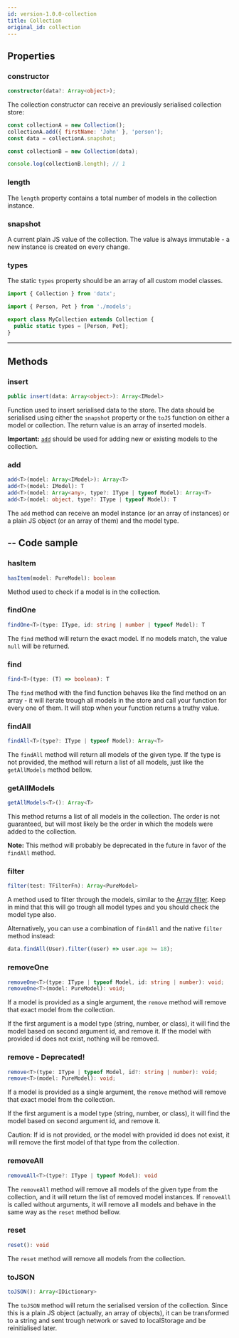 ```yaml
---
id: version-1.0.0-collection
title: Collection
original_id: collection
---
```


## Properties

### constructor

```typescript
constructor(data?: Array<object>);
```

The collection constructor can receive an previously serialised collection store:

```javascript
const collectionA = new Collection();
collectionA.add({ firstName: 'John' }, 'person');
const data = collectionA.snapshot;

const collectionB = new Collection(data);

console.log(collectionB.length); // 1
```

### length

The `length` property contains a total number of models in the collection instance.

### snapshot

A current plain JS value of the collection. The value is always immutable - a new instance is created on every change.

### types

The static `types` property should be an array of all custom model classes.

```typescript
import { Collection } from 'datx';

import { Person, Pet } from './models';

export class MyCollection extends Collection {
  public static types = [Person, Pet];
}
```

---

## Methods

### insert

```typescript
public insert(data: Array<object>): Array<IModel>
```

Function used to insert serialised data to the store. The data should be serialised using either the `snapshot` property or the `toJS` function on either a model or collection. The return value is an array of inserted models.

**Important:** [`add`](../api-reference/collection#add) should be used for adding new or existing models to the collection.

### add

```typescript
add<T>(model: Array<IModel>): Array<T>
add<T>(model: IModel): T
add<T>(model: Array<any>, type?: IType | typeof Model): Array<T>
add<T>(model: object, type?: IType | typeof Model): T
```

The `add` method can receive an model instance (or an array of instances) or a plain JS object (or an array of them) and the model type.

--
Code sample
--

### hasItem

```typescript
hasItem(model: PureModel): boolean
```

Method used to check if a model is in the collection.

### findOne

```typescript
findOne<T>(type: IType, id: string | number | typeof Model): T
```

The `find` method will return the exact model. If no models match, the value `null` will be returned.

### find

```typescript
find<T>(type: (T) => boolean): T
```

The `find` method with the find function behaves like the find method on an array - it will iterate trough all models in the store and call your function for every one of them. It will stop when your function returns a truthy value.

### findAll

```typescript
findAll<T>(type?: IType | typeof Model): Array<T>
```

The `findAll` method will return all models of the given type. If the type is not provided, the method will return a list of all models, just like the `getAllModels` method bellow.

### getAllModels

```typescript
getAllModels<T>(): Array<T>
```

This method returns a list of all models in the collection. The order is not guaranteed, but will most likely be the order in which the models were added to the collection.

**Note:** This method will probably be deprecated in the future in favor of the `findAll` method.

### filter

```typescript
filter(test: TFilterFn): Array<PureModel>
```

A method used to filter through the models, similar to the [Array filter](https://developer.mozilla.org/en-US/docs/Web/JavaScript/Reference/Global_Objects/Array/filter). Keep in mind that this will go trough all model types and you should check the model type also.

Alternatively, you can use a combination of `findAll` and the native `filter` method instead:

```typescript
data.findAll(User).filter((user) => user.age >= 18);
```

### removeOne

```typescript
removeOne<T>(type: IType | typeof Model, id: string | number): void;
removeOne<T>(model: PureModel): void;
```

If a model is provided as a single argument, the `remove` method will remove that exact model from the collection.

If the first argument is a model type (string, number, or class), it will find the model based on second argument id, and remove it. If the model with provided id does not exist, nothing will be removed.

### remove - Deprecated!

```typescript
remove<T>(type: IType | typeof Model, id?: string | number): void;
remove<T>(model: PureModel): void;
```

If a model is provided as a single argument, the `remove` method will remove that exact model from the collection.

If the first argument is a model type (string, number, or class), it will find the model based on second argument id, and remove it.

Caution: If id is not provided, or the model with provided id does not exist, it will remove the first model of that type from the collection.

### removeAll

```typescript
removeAll<T>(type?: IType | typeof Model): void
```

The `removeAll` method will remove all models of the given type from the collection, and it will return the list of removed model instances.
If `removeAll` is called without arguments, it will remove all models and behave in the same way as the `reset` method bellow.

### reset

```typescript
reset(): void
```

The `reset` method will remove all models from the collection.

### toJSON

```typescript
toJSON(): Array<IDictionary>
```

The `toJSON` method will return the serialised version of the collection. Since this is a plain JS object (actually, an array of objects), it can be transformed to a string and sent trough network or saved to localStorage and be reinitialised later.
